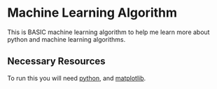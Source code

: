 # Machine Learning Algorithm

This is BASIC machine learning algorithm to help me learn more about python and machine learning algorithms.

## Necessary Resources

To run this you will need [python](https://www.python.org/downloads/), and [matplotlib](http://matplotlib.org/users/installing.html).